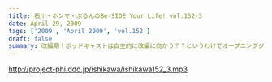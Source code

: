 ```yaml
---
title: 石川・ホンマ・ぶるんのBe-SIDE Your Life! vol.152-3
date: April 29, 2009
tags: ['2009', 'April 2009', 'vol.152']
draft: false
summary: 改編期！ポッドキャストは自主的に改編に向かう？？というわけでオープニングジングル選手権の投票どうぞよろしくお願い致します。NAMAE
---
```


http://project-phi.ddo.jp/ishikawa/ishikawa152_3.mp3